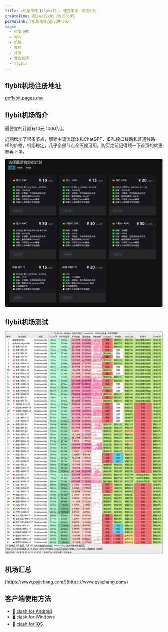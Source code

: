 ```yaml
---
title: ✈️机场推荐【flybit】- 便宜实惠、高性价比
createTime: 2024/12/01 08:58:05
permalink: /机场推荐/q8yp9r2b/
tags:
  - 科学上网
  - VPN
  - 机场
  - 推荐
  - 评测
  - 便宜机场
  - flybit
---
```


## flybit机场注册地址

[goflybit.pages.dev](https://goflybit.pages.dev/#/register?code=7h1NCdM7)

## flybit机场简介

最便宜的订阅有10元 100G/月。

近期增加了很多节点，解锁主流流媒体和ChatGPT，IEPL接口线路和普通线路一样的价格，机场稳定，几乎全部节点全天候可用。购买之前记得领一下首页的优惠券再下单。

![flybit机场价格](images/机场推荐flybit/image.png)

## flybit机场测试

![flybit机场测试](images/机场推荐flybit/image-1.png)

## 机场汇总

[https://www.pyjichang.com/](https://www.pyjichang.com/)

## 客户端使用方法

- 📱 [clash for Android](https://www.pyjichang.com/文档/eh8f4n86/)
- 🖥 [clash for Windows](https://www.pyjichang.com/文档/0gematwc/)
- 🍎 [clash for iOS](https://www.pyjichang.com/文档/z747kgjd/)
